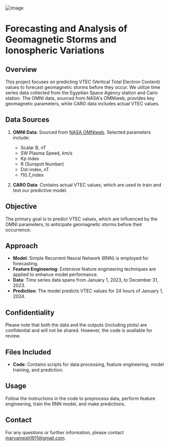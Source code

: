 ![image](https://github.com/user-attachments/assets/d2d0d0f0-9386-4ff0-a762-829a5c9f1628)

# Forecasting and Analysis of Geomagnetic Storms and Ionospheric Variations

## Overview
This project focuses on predicting VTEC (Vertical Total Electron Content) values to forecast geomagnetic storms before they occur. We utilize time series data collected from the Egyptian Space Agency station and Cairo station. The OMNI data, sourced from NASA's OMNIweb, provides key geomagnetic parameters, while CARO data includes actual VTEC values.

## Data Sources
1. **OMNI Data**: Sourced from [NASA OMNIweb](https://omniweb.gsfc.nasa.gov/form/dx1.html). Selected parameters include:
   - Scalar B, nT
   - SW Plasma Speed, km/s
   - Kp index
   - R (Sunspot Number)
   - Dst-index, nT
   - f10.7_index

2. **CARO Data**: Contains actual VTEC values, which are used to train and test our predictive model.

## Objective
The primary goal is to predict VTEC values, which are influenced by the OMNI parameters, to anticipate geomagnetic storms before their occurrence.

## Approach
- **Model**: Simple Recurrent Neural Network (RNN) is employed for forecasting.
- **Feature Engineering**: Extensive feature engineering techniques are applied to enhance model performance.
- **Data**: Time series data spans from January 1, 2023, to December 31, 2023.
- **Prediction**: The model predicts VTEC values for 24 hours of January 1, 2024.

## Confidentiality
Please note that both the data and the outputs (including plots) are confidential and will not be shared. However, the code is available for review.

## Files Included
- **Code**: Contains scripts for data processing, feature engineering, model training, and prediction.


## Usage
Follow the instructions in the code to preprocess data, perform feature engineering, train the RNN model, and make predictions.

## Contact
For any questions or further information, please contact maryamesh1911@gmail.com.


